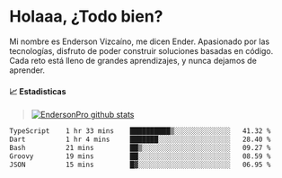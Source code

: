 
# Holaaa, ¿Todo bien?

Mi nombre es Enderson Vizcaíno, me dicen Ender. Apasionado por las tecnologías, disfruto de poder construir soluciones basadas en código. Cada reto está lleno de grandes aprendizajes, y nunca dejamos de aprender. 

#### :chart_with_upwards_trend: Estadisticas
> [![EndersonPro github stats](https://github-readme-stats.vercel.app/api?username=endersonpro&theme=vue-dark&show_icons=true)](https://github.com/anuraghazra/github-readme-stats) 


<!--START_SECTION:waka-->

```txt
TypeScript    1 hr 33 mins    ██████████▒░░░░░░░░░░░░░░   41.32 %
Dart          1 hr 4 mins     ███████░░░░░░░░░░░░░░░░░░   28.40 %
Bash          21 mins         ██▒░░░░░░░░░░░░░░░░░░░░░░   09.27 %
Groovy        19 mins         ██░░░░░░░░░░░░░░░░░░░░░░░   08.59 %
JSON          15 mins         █▓░░░░░░░░░░░░░░░░░░░░░░░   06.95 %
```

<!--END_SECTION:waka-->

[website]: https://endersonpro.github.io/portfolio/
[twitter]: https://twitter.com/endersonj_
[youtube]: https://youtube.com/ByEnderson
[instagram]: https://instagram.com/endersonvizc
[linkedin]: https://www.linkedin.com/in/enderson-vizcaino-2aa927175/
